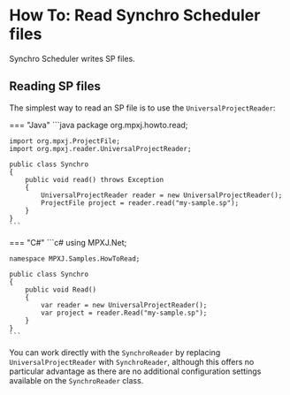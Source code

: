# How To: Read Synchro Scheduler files
Synchro Scheduler writes SP files.

## Reading SP files
The simplest way to read an SP file is to use the `UniversalProjectReader`:

=== "Java"
	```java
	package org.mpxj.howto.read;
	
	import org.mpxj.ProjectFile;
	import org.mpxj.reader.UniversalProjectReader;
	
	public class Synchro
	{
		public void read() throws Exception
		{
			UniversalProjectReader reader = new UniversalProjectReader();
			ProjectFile project = reader.read("my-sample.sp");
		}
	}
	```

=== "C#"
	```c#
	using MPXJ.Net;
	
	namespace MPXJ.Samples.HowToRead;
	
	public class Synchro
	{
	 	public void Read()
	 	{
		  	var reader = new UniversalProjectReader();
		  	var project = reader.Read("my-sample.sp");
	 	}
	}
	```

You can work directly with the `SynchroReader` by replacing
`UniversalProjectReader` with `SynchroReader`, although this offers no
particular advantage as there are no additional configuration settings available
on the `SynchroReader` class.
